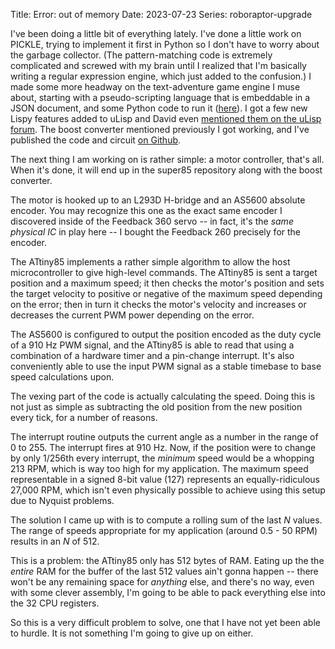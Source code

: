 Title: Error: out of memory
Date: 2023-07-23
Series: roboraptor-upgrade

I've been doing a little bit of everything lately. I've done a little work on PICKLE, trying to implement it first in Python so I don't have to worry about the garbage collector. (The pattern-matching code is extremely complicated and screwed with my brain until I realized that I'm basically writing a regular expression engine, which just added to the confusion.) I made some more headway on the text-adventure game engine I muse about, starting with a pseudo-scripting language that is embeddable in a JSON document, and some Python code to run it ([here](https://github.com/dragoncoder047/json_runner)). I got a few new Lispy features added to uLisp and David even [mentioned them on the uLisp forum](http://forum.ulisp.com/t/ulisp-extensions-add-catch-throw-and-backquote/1249). The boost converter mentioned previously I got working, and I've published the code and circuit [on Github](https://github.com/dragoncoder047/super85/tree/master/smartboost).

The next thing I am working on is rather simple: a motor controller, that's all. When it's done, it will end up in the super85 repository along with the boost converter.

The motor is hooked up to an L293D H-bridge and an AS5600 absolute encoder. You may recognize this one as the exact same encoder I discovered inside of the Feedback 360 servo -- in fact, it's the *same physical IC* in play here -- I bought the Feedback 260 precisely for the encoder.

The ATtiny85 implements a rather simple algorithm to allow the host microcontroller to give high-level commands. The ATtiny85 is sent a target position and a maximum speed; it then checks the motor's position and sets the target velocity to positive or negative of the maximum speed depending on the error; then in turn it checks the motor's velocity and increases or decreases the current PWM power depending on the error.

The AS5600 is configured to output the position encoded as the duty cycle of a 910 Hz PWM signal, and the ATtiny85 is able to read that using a combination of a hardware timer and a pin-change interrupt. It's also conveniently able to use the input PWM signal as a stable timebase to base speed calculations upon.

The vexing part of the code is actually calculating the speed. Doing this is not just as simple as subtracting the old position from the new position every tick, for a number of reasons.

The interrupt routine outputs the current angle as a number in the range of 0 to 255. The interrupt fires at 910 Hz. Now, if the position were to change by only 1/256th every interrupt, the *minimum* speed would be a whopping 213 RPM, which is way too high for my application. The maximum speed representable in a signed 8-bit value (127) represents an equally-ridiculous 27,000 RPM, which isn't even physically possible to achieve using this setup due to Nyquist problems.

The solution I came up with is to compute a rolling sum of the last *N* values. The range of speeds appropriate for my application (around 0.5 - 50 RPM) results in an *N* of 512.

This is a problem: the ATtiny85 only has 512 bytes of RAM. Eating up the the *entire* RAM for the buffer of the last 512 values ain't gonna happen -- there won't be any remaining space for *anything* else, and there's no way, even with some clever assembly, I'm going to be able to pack everything else into the 32 CPU registers.

So this is a very difficult problem to solve, one that I have not yet been able to hurdle. It is not something I'm going to give up on either.
